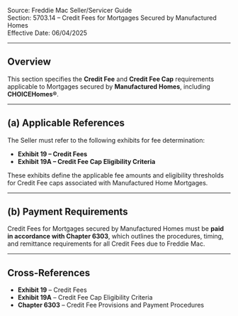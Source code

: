 Source: Freddie Mac Seller/Servicer Guide  
Section: 5703.14 – Credit Fees for Mortgages Secured by Manufactured Homes  
Effective Date: 06/04/2025  

---

## Overview
This section specifies the **Credit Fee** and **Credit Fee Cap** requirements applicable to Mortgages secured by **Manufactured Homes**, including **CHOICEHomes®**.

---

## (a) Applicable References
The Seller must refer to the following exhibits for fee determination:

- **Exhibit 19 – Credit Fees**  
- **Exhibit 19A – Credit Fee Cap Eligibility Criteria**

These exhibits define the applicable fee amounts and eligibility thresholds for Credit Fee caps associated with Manufactured Home Mortgages.

---

## (b) Payment Requirements
Credit Fees for Mortgages secured by Manufactured Homes must be **paid in accordance with Chapter 6303**, which outlines the procedures, timing, and remittance requirements for all Credit Fees due to Freddie Mac.

---

## Cross-References
- **Exhibit 19** – Credit Fees  
- **Exhibit 19A** – Credit Fee Cap Eligibility Criteria  
- **Chapter 6303** – Credit Fee Provisions and Payment Procedures  
